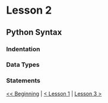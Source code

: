 # Lesson 2

## Python Syntax

### Indentation

### Data Types

### Statements



[<< Beginning](/README.md) | [< Lesson 1](/lesson1/README.md) | 
[Lesson 3 >](/lesson3/README.md)